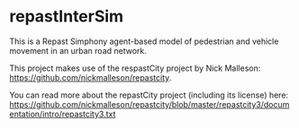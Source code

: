 # repastInterSim

This is a Repast Simphony agent-based model of pedestrian and vehicle movement in an urban road network.

This project makes use of the respastCity project by Nick Malleson: https://github.com/nickmalleson/repastcity. 

You can read more about the repastCity project (including its license) here: https://github.com/nickmalleson/repastcity/blob/master/repastcity3/documentation/intro/repastcity3.txt

